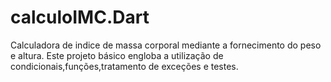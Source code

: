 # calculoIMC.Dart
Calculadora de indice de massa corporal mediante a fornecimento do peso e altura. Este projeto básico engloba a utilização de condicionais,funções,tratamento de exceções e testes.
